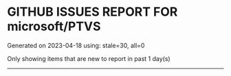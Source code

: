 
# GITHUB ISSUES REPORT FOR microsoft/PTVS


Generated on 2023-04-18 using: stale=30, all=0


Only showing items that are new to report in past 1 day(s)


---
